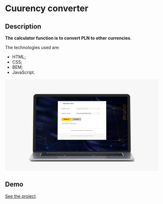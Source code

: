 # Cuurency converter
## Description

**The calculator function is to convert PLN to other currencies**.

 The technologies used are: 
 - HTML;
 - CSS;
 - BEM;
 - JavaScript. 
 
![alt text for screen readers](img/screen.jpg "Homepage")

## Demo
[See the project](https://pawel-paluch.github.io/currency-converter/).
